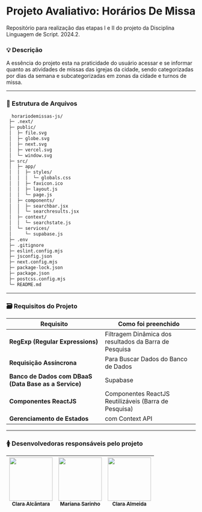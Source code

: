  # Projeto Avaliativo: Horários De Missa
Repositório para realização das etapas I e II do projeto da Disciplina Linguagem de Script. 2024.2.

### 💡 Descrição
A essência do projeto esta na praticidade do usuário acessar e se informar quanto as atividades de missas das igrejas da cidade, sendo categorizadas por dias da semana e subcategorizadas em zonas da cidade e turnos de missa.

---

### 📂 Estrutura de Arquivos
```bash
  horariodemissas-js/
 ├─ .next/
 ├─ public/
 │  ├─ file.svg
 │  ├─ globe.svg
 │  ├─ next.svg
 │  ├─ vercel.svg
 │  └─ window.svg
 ├─ src/
 │  ├─ app/
 │  │  ├─ styles/
 │  │  │  └─ globals.css
 │  │  ├─ favicon.ico
 │  │  ├─ layout.js
 │  │  └─ page.js
 │  ├─ components/
 │  │  ├─ searchbar.jsx
 │  │  └─ searchresults.jsx
 │  ├─ context/
 │  │  └─ searchstate.js
 │  └─ services/
 │     └─ supabase.js
 ├─ .env
 ├─ .gitignore
 ├─ eslint.config.mjs
 ├─ jsconfig.json
 ├─ next.config.mjs
 ├─ package-lock.json
 ├─ package.json
 ├─ postcss.config.mjs
 └─ README.md
```
---

### 🗃️ Requisitos do Projeto

| Requisito | Como foi preenchido |
|---------|-----------|
| **RegExp (Regular Expressions)** | Filtragem Dinâmica dos resultados da Barra de Pesquisa |
| **Requisição Assíncrona** | Para Buscar Dados do Banco de Dados |
| **Banco de Dados com DBaaS (Data Base as a Service)** | Supabase |
| **Componentes ReactJS** | Componentes ReactJS Reutilizáveis (Barra de Pesquisa) |
| **Gerenciamento de Estados** | com Context API |
---

### 🚺 Desenvolvedoras responsáveis pelo projeto
| [<img loading="lazy" src="https://github.com/oiclai.png" width=115><br><sub>Clara Alcântara</sub>](https://github.com/oiclai) | [<img loading="lazy" src="https://github.com/marisarinho.png" width=115><br><sub>Mariana Sarinho</sub>](https://github.com/marisarinho)| [<img loading="lazy" src="https://github.com/euclaraalmeida.png" width=115><br><sub>Clara Almeida</sub>](https://github.com/euclaraalmeida)
| :---: | :---: | :---: |
